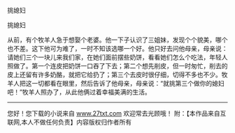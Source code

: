挑媳妇

挑媳妇 

从前，有个牧羊人急于想娶个老婆。他一下子认识了三姐妹，发现个个貌美，哪个也不差。这下他可为难了，一时不知该选哪一个好。他只好去问他母亲，母亲说：请她们三个一块儿来我们家，在她们面前摆些奶饼，看看她们怎么个吃法，年轻人照做了。第一个连皮把奶饼一口吞了下去；第二个想先削皮，但一时匆忙，削去的皮上还留有许多奶酪，就把它给扔了；第三个去皮时很仔细，切得不多也不少。牧羊人把这一切都看在眼里，然后告诉了他母亲，母亲说：“就挑第三个做你的媳妇吧！”牧羊人照办了，从此他俩过着幸福美满的生活。 

                  
--------------------
您好！您下载的小说来自 www.27txt.com 欢迎常去光顾哦！
附：【本作品来自互联网,本人不做任何负责】内容版权归作者所有